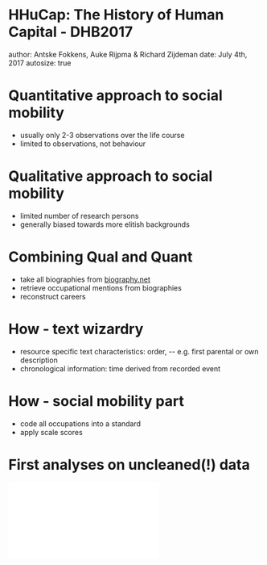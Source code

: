 HHuCap: The History of Human Capital - DHB2017
========================================================
author: Antske Fokkens, Auke Rijpma & Richard Zijdeman
date: July 4th, 2017
autosize: true

Quantitative approach to social mobility
========================================================

- usually only 2-3 observations over the life course
- limited to observations, not behaviour

Qualitative approach to social mobility
========================================================

- limited number of research persons
- generally biased towards more elitish backgrounds

Combining Qual and Quant
========================================================
- take all biographies from [biography.net](http://www.biographynet.nl)
- retrieve occupational mentions from biographies
- reconstruct careers


How - text wizardry
========================================================
- resource specific text characteristics: order, 
-- e.g. first parental or own description
- chronological information: time derived from recorded event


How - social mobility part
========================================================
- code all occupations into a standard
- apply scale scores 

First analyses on uncleaned(!) data
========================================================
![figure](../figures/avgcareers.pdf)






